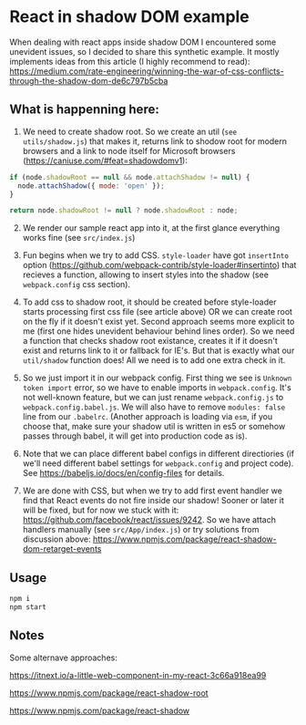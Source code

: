 # React in shadow DOM example

When dealing with react apps inside shadow DOM I encountered some unevident issues, so I decided to share this synthetic example. It mostly implements ideas from this article (I highly recommend to read): https://medium.com/rate-engineering/winning-the-war-of-css-conflicts-through-the-shadow-dom-de6c797b5cba

## What is happenning here:

1. We need to create shadow root. So we create an util (`see utils/shadow.js`) that makes it, returns link to shodow root for modern browsers and a link to node itself for Microsoft browsers (https://caniuse.com/#feat=shadowdomv1):

```js
if (node.shadowRoot == null && node.attachShadow != null) {
  node.attachShadow({ mode: 'open' });
}

return node.shadowRoot != null ? node.shadowRoot : node;
```

2. We render our sample react app into it, at the first glance everything works fine (see `src/index.js`)

3. Fun begins when we try to add CSS. `style-loader` have got `insertInto` option (https://github.com/webpack-contrib/style-loader#insertinto) that recieves a function, allowing to insert styles into the shadow (see `webpack.config` css section).

4. To add css to shadow root, it should be created before style-loader starts processing first css file (see article above) OR we can create root on the fly if it doesn't exist yet. Second approach seems more explicit to me (first one hides unevident behaviour behind lines order). So we need a function that checks shadow root existance, creates it if it doesn't exist and returns link to it or fallback for IE's. But that is exactly what our `util/shadow` function does! All we need is to add one extra check in it.

5. So we just import it in our webpack config. First thing we see is `Unknown token import` error, so we have to enable imports in `webpack.config`. It's not well-known feature, but we can just rename `webpack.config.js` to `webpack.config.babel.js`. We will also have to remove `modules: false` line from our `.babelrc`. (Another approach is loading via `esm`, if you choose that, make sure your shadow util is written in es5 or somehow passes through babel, it will get into production code as is).

6. Note that we can place different babel configs in different directiories (if we'll need different babel settings for `webpack.config` and project code). See https://babeljs.io/docs/en/config-files for details.

7. We are done with CSS, but when we try to add first event handler we find that React events do not fire inside our shadow! Sooner or later it will be fixed, but for now we stuck with it: https://github.com/facebook/react/issues/9242. So we have attach handlers manually (see `src/App/index.js`) or try solutions from discussion above: https://www.npmjs.com/package/react-shadow-dom-retarget-events

## Usage

```bash
npm i
npm start
```

## Notes

Some alternave approaches:

https://itnext.io/a-little-web-component-in-my-react-3c66a918ea99

https://www.npmjs.com/package/react-shadow-root

https://www.npmjs.com/package/react-shadow
